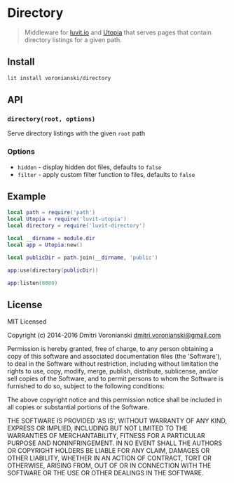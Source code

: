 # Directory

> Middleware for [luvit.io](http://luvit.io) and [Utopia](https://github.com/luvitrocks/luvit-utopia) that serves pages that contain directory listings for a given path.

## Install

```bash
lit install voronianski/directory
```

## API

### ``directory(root, options)``

Serve directory listings with the given `root` path

### Options

- ``hidden`` - display hidden dot files, defaults to ``false``
- ``filter`` - apply custom filter function to files, defaults to ``false``

## Example

```lua
local path = require('path')
local Utopia = require('luvit-utopia')
local directory = require('luvit-directory')

local __dirname = module.dir
local app = Utopia:new()

local publicDir = path.join(__dirname, 'public')

app:use(directory(publicDir))

app:listen(8080)
```

## License

MIT Licensed

Copyright (c) 2014-2016 Dmitri Voronianski [dmitri.voronianski@gmail.com](mailto:dmitri.voronianski@gmail.com)

Permission is hereby granted, free of charge, to any person obtaining
a copy of this software and associated documentation files (the
'Software'), to deal in the Software without restriction, including
without limitation the rights to use, copy, modify, merge, publish,
distribute, sublicense, and/or sell copies of the Software, and to
permit persons to whom the Software is furnished to do so, subject to
the following conditions:

The above copyright notice and this permission notice shall be
included in all copies or substantial portions of the Software.

THE SOFTWARE IS PROVIDED 'AS IS', WITHOUT WARRANTY OF ANY KIND,
EXPRESS OR IMPLIED, INCLUDING BUT NOT LIMITED TO THE WARRANTIES OF
MERCHANTABILITY, FITNESS FOR A PARTICULAR PURPOSE AND NONINFRINGEMENT.
IN NO EVENT SHALL THE AUTHORS OR COPYRIGHT HOLDERS BE LIABLE FOR ANY
CLAIM, DAMAGES OR OTHER LIABILITY, WHETHER IN AN ACTION OF CONTRACT,
TORT OR OTHERWISE, ARISING FROM, OUT OF OR IN CONNECTION WITH THE
SOFTWARE OR THE USE OR OTHER DEALINGS IN THE SOFTWARE.
